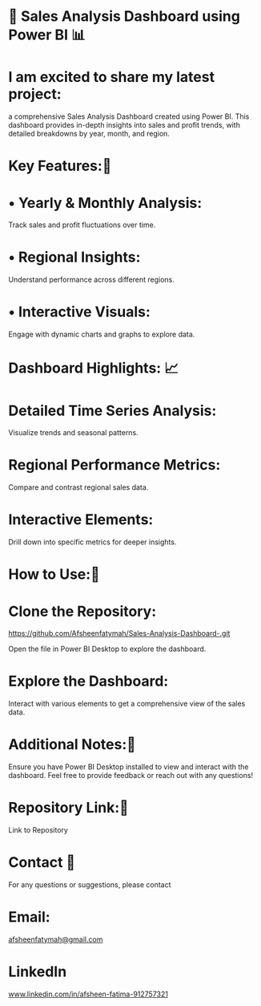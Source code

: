 # 🚀 Sales Analysis Dashboard using Power BI 📊
# I am excited to share my latest project: 
a comprehensive Sales Analysis Dashboard created using Power BI. This dashboard provides in-depth insights into sales and profit trends, with detailed breakdowns by year, month, and region.

# Key Features:🌟
# • Yearly & Monthly Analysis: 
Track sales and profit fluctuations over time.
# • Regional Insights: 
Understand performance across different regions.
# • Interactive Visuals: 
Engage with dynamic charts and graphs to explore data.


# Dashboard Highlights: 📈
# Detailed Time Series Analysis:
Visualize trends and seasonal patterns.
# Regional Performance Metrics: 
Compare and contrast regional sales data.
# Interactive Elements:
Drill down into specific metrics for deeper insights.


# How to Use:🔧
# Clone the Repository:
https://github.com/Afsheenfatymah/Sales-Analysis-Dashboard-.git

Open the file in Power BI Desktop to explore the dashboard.

# Explore the Dashboard:
Interact with various elements to get a comprehensive view of the sales data.
#  Additional Notes:📝
Ensure you have Power BI Desktop installed to view and interact with the dashboard.
Feel free to provide feedback or reach out with any questions!

# Repository Link:🔗
Link to Repository


# Contact 📧 
For any questions or suggestions, please contact

# Email: 
afsheenfatymah@gmail.com

# LinkedIn 
www.linkedin.com/in/afsheen-fatima-912757321


